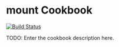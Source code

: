 mount Cookbook
=================
[![Build Status](https://travis-ci.org/mattwcole/mount.svg?branch=master)](https://travis-ci.org/mattwcole/mount)

TODO: Enter the cookbook description here.
